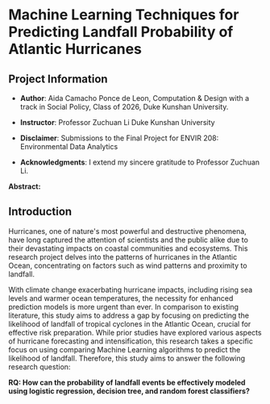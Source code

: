 # Machine Learning Techniques for Predicting Landfall Probability of Atlantic Hurricanes
## Project Information

- **Author**: Aida Camacho Ponce de Leon, Computation & Design with a track in Social Policy, Class of 2026, Duke Kunshan University.

- **Instructor**: Professor Zuchuan Li Duke Kunshan University

- **Disclaimer**: Submissions to the Final Project for ENVIR 208: Environmental Data Analytics

- **Acknowledgments**: I extend my sincere gratitude to Professor Zuchuan Li. 

**Abstract:** 


## Introduction

Hurricanes, one of nature's most powerful and destructive phenomena, have long captured the attention of scientists and the public alike due to their devastating impacts on coastal communities and ecosystems. This research project delves into the patterns of hurricanes in the Atlantic Ocean, concentrating on factors such as wind patterns and proximity to landfall.

With climate change exacerbating hurricane impacts, including rising sea levels and warmer ocean temperatures, the necessity for enhanced prediction models is more urgent than ever. In comparison to existing literature, this study aims to address a gap by focusing on predicting the likelihood of landfall of tropical cyclones in the Atlantic Ocean, crucial for effective risk preparation. While prior studies have explored various aspects of hurricane forecasting and intensification, this research takes a specific focus on using comparing Machine Learning algorithms to predict the likelihood of landfall. Therefore, this study aims to answer the following research question:

**RQ: How can the probability of landfall events be effectively modeled using logistic regression, decision tree, and random forest classifiers?**

